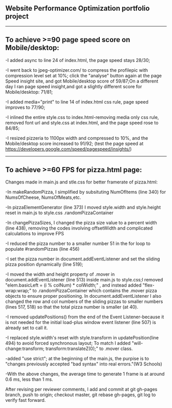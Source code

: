 ## Website Performance Optimization portfolio project
-------------------------------------------------
To achieve >=90 page speed score on Mobile/desktop:
--------------------------------------------------
-I added async to line 24 of index.html, the page speed stays 28/30;

-I went back to jpeg-optimizer.com/ to compress the profilepic with compression level set at 10%; click the "analyse" button again at the page Speed insight site, and got Mobile/desktop score of 59/87;On a different day I ran page speed insight,and got a slightly different score for Mobile/desktop: 71/81;

-I added media="print" to line 14 of index.html css rule, page speed improves to 77/90;

-I inlined the entire style.css to index.html-removing media only css rule, removed font url and style.css at index.html, and the page speed rose to 84/85;

-I resized pizzeria to 1100px width and compressed to 10%, and the Mobile/desktop score increased to 91/92;
(test the page speed at https://developers.google.com/speed/pagespeed/insights/)

-------------------------------------------------------------------------------------
To achieve >=60 FPS for pizza.html page:
--------------------------------------------------------------
Changes made in main.js and stle.css for better framerate of pizza.html:

-In makeRandomPizza, I simplified by subsituting NumOfItems (line 340) for NumsOfCheese, NumsOfMeats,etc.

-In pizzaElementGenerator (line 373) I moved style.width and style.height reset in main.js to style.css .randomPizzaContainer

-In changePizzaSizes, I changed the pizza size value to a percent width (line 438), removing the codes involving offsetWidth and complicated calculations to improve FPS

-I reduced the pizza number to a smaller number 51 in the for loop to populate #randomPizzas (line 456)

-I set the pizza number in document.addEventListener and set the sliding pizza position dynamically (line 519);


-I moved the width and height property of .mover in document.addEventListener (line 513) inside main.js to style.css;I removed "elem.basicLeft = (i % colNum) * colWidth;" , and instead added "flex-wrap:wrap;" to .randomPizzaContainer which contains the .mover pizza objects to ensure proper positioning. In document.addEventListener I also changed the row and col numbers of the sliding pizzas to smaller numbers (lines 517, 518) so that the total pizza number is smaller (at 40).

-I removed updatePositions() from the end of the Event Listener-because it is not needed for the initial load-plus window event listener (line 507) is already set to call it.

-I replaced style.width's reset with style.transform in updatePosition(line 494) to avoid forced synchronous layout; To match I added "will-change:transform; transform:translateZ(0);" to .mover class.

-added "use strict"; at the beginning of the main.js, the purpise is to "changes previously accepted "bad syntax" into real errors."(W3 Schools)

-With the above changes, the average time to generate 1 frame is at around 0.6 ms, less than 1 ms.

After revising per reviewer comments, I add and commit at git gh-pages branch, push to origin; checkout master, git rebase gh-pages, git log to verify fast forward.

